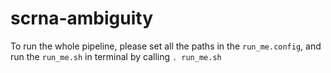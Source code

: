 # scrna-ambiguity

To run the whole pipeline, please set all the paths in the `run_me.config`, and run the `run_me.sh` in terminal by calling `. run_me.sh`
